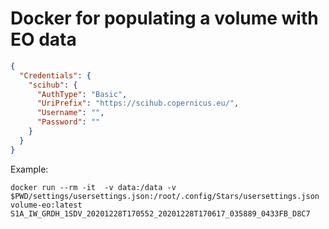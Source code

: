
# Docker for populating a volume with EO data

```json
{
  "Credentials": {
    "scihub": {
      "AuthType": "Basic",
      "UriPrefix": "https://scihub.copernicus.eu/",
      "Username": "",
      "Password": ""
    }
  }
}
```

Example:

```console
docker run --rm -it  -v data:/data -v $PWD/settings/usersettings.json:/root/.config/Stars/usersettings.json volume-eo:latest S1A_IW_GRDH_1SDV_20201228T170552_20201228T170617_035889_0433FB_D8C7
```